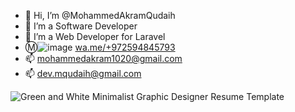 - 👋 Hi, I’m @MohammedAkramQudaih
- 👀 I’m a Software Developer
- 🌱 I’m a Web Developer for Laravel
- Ⓜ![image](https://user-images.githubusercontent.com/75170603/209463382-0e3e8e73-7de5-4940-8105-b06e6153f2de.png)
 [wa.me/+972594845793](https://wa.me/+972594845793)
- 📫 mohammedakram1020@gmail.com
- 📫 dev.mqudaih@gmail.com

![Green and White Minimalist Graphic Designer Resume Template](https://user-images.githubusercontent.com/75170603/209463351-9d1f40ce-b1f9-4397-879e-e0b984c3b814.jpg)


<!---
MohammedAkramQudaih/MohammedAkramQudaih is a ✨ special ✨ repository because its `README.md` (this file) appears on your GitHub profile.
You can click the Preview link to take a look at your changes.
--->
